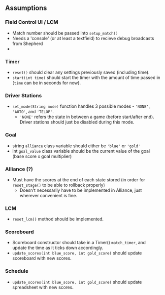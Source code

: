 ## Assumptions
### Field Control UI / LCM
  - Match number should be passed into `setup_match()`
  - Needs a 'console' (or at least a textfield) to recieve debug broadcasts from Shepherd
  - 
  
### Timer
  - `reset()` should clear any settings previously saved (including time).
  - `start(int time)` should start the timer with the amount of time passed in (`time` can be in seconds for now).
  
### Driver Stations
  - `set_mode(String mode)` function handles 3 possible modes - `'NONE'`, `'AUTO'`, and `'TELOP'`.
    - `'NONE'` refers the state in between a game (before start/after end). Driver stations should just be disabled during this mode.

### Goal
  - string `alliance` class variable should either be `'blue'` or `'gold'`
  - int `goal_value` class variable should be the current value of the goal (base score x goal multiplier)

### Alliance (?)
 - Must have the scores at the end of each state stored (in order for `reset_stage()` to be able to rollback properly)
    - Doesn't necessarily have to be implemented in Alliance, just wherever convenient is fine.

### LCM
  - `reset_lcm()` method should be implemented.

### Scoreboard
  - Scoreboard constructor should take in a Timer() `match_timer`, and update the time as it ticks down accordingly.
  - `update_scores(int blue_score, int gold_score)` should update scoreboard with new scores.

### Schedule
  - `update_scores(int blue_score, int gold_score)` should update spreadsheet with new scores.
